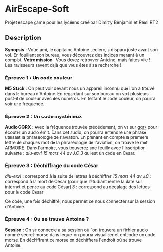 # AirEscape-Soft
Projet escape game pour les lycéens créé par Dimitry Benjamin et Rémi RT2

## Description 
**Synopsis** : Votre ami, le capitaine Antoine Leclerc, a disparu juste avant son vol. En fouillant son bureau, vous découvrez des indices menant à un complot. 
**Votre mission** : Vous devez retrouver Antoine, mais faites vite ! Les ravisseurs savent déjà que vous êtes à sa recherche ! 

### Épreuve 1 : Un code couleur
**M5 Stack** : On peut voir devant nous un appareil inconnu que l'on a trouvé dans le bureau d'Antoine. En regardant sur son bureau on voit plusieurs post-it de couleur avec des numéros. En testant le code couleur, on pourra voir une fréquence.

### Épreuve 2 : Un code mystérieux
**Audio GQRX** : Avec la fréquence trouvée précédement, on va sur <u>gqrx</u> pour écouter un audio émit. Dans cet audio, on pourra entendre une phrase utilisant la phraséologie de l'aviation. En prenant en compte la première lettre de chaques mot de la phraséologie de l'aviation, on trouve le mot ARMOIRE. Dans l'armoire, vous trouverez une feuille avec l'inscription suivante : *dlu-exv! 15 mars 44 av J.C 3* qui est un code en Cesar.

### Épreuve 3 : Déchiffrage du code César
*dlu-exv!* : correspond à la suite de lettres à déchiffrer
*15 mars 44 av J.C* : correspond à la mort de César (pour que l’étudiant rentre la date sur internet et pense au code César)
*3* : correspond au décalage des lettres pour le code César

Ce code, une fois déchiffré, nous permet de nous connecter sur la session d'Antoine.

### Épreuve 4 : Ou se trouve Antoine ? 
**Session** : On se connecte à sa session où l'on trouvera un fichier audio nommé secret-morse dans lequel on pourra visualiser et entendre un code morse.
En déchiffrant ce morse on déchiffrera l'endroit où se trouve Antoine.
